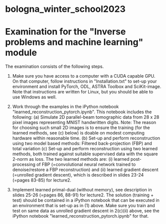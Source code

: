 # bologna_winter_school2023

Examination for the "Inverse problems and machine learning" module 
============
The examination consists of the following steps.

1. Make sure you have access to a computer with a CUDA capable GPU. On that computer, follow instructions in "Installation.txt" 
to set-up your environment and install PyTorch, ODL, ASTRA Toolbox and SciKit-image. Note that instructions are written for Linux, 
but you should be able to use Windows as well. 

2. Work through the examples in the iPython notebook "learned_reconstruction_pytorch.ipynb". This notebook includes the following:
(a) Simulate 2D parallel-beam tomographic data from 28 x 28 pixel images representing MNIST handwritten digits. 
Note: The reason for choosing such small 2D images is to ensure the training (for the learned methods, see (c) below) is doable on 
modest computing hardware within reasonable time.
(b) Set-up and perform reconstruction using two model based methods: Filtered back-projection (FBP) and total variation
(c) Set-up and perform reconstruction using two learned methods, both trained against suitable supervised data with the square 2-norm 
as loss. The two learned methods are: (i) learned post-processing of FBP (=convolutional neural network trained to denoise/restore a FBP 
reconstruction) and (ii) learned gradient descent (=unrolled gradient descent), which is described in slides 23-24 (=pages 83-85) for 
lecture2.

3. Implement learned primal-dual (without memory), see description in slides 25-26 (=pages 86, 88-91) for lecture2. The solution 
(training + test) should be contained in a iPython notebook that can be executed in an environment that is set-up as in (1) above. 
Make sure you train and test on same data as unrolled gradient descent in 2(c)(ii) above, see the iPython notebook 
"learned_reconstruction_pytorch.ipynb" for that. 
